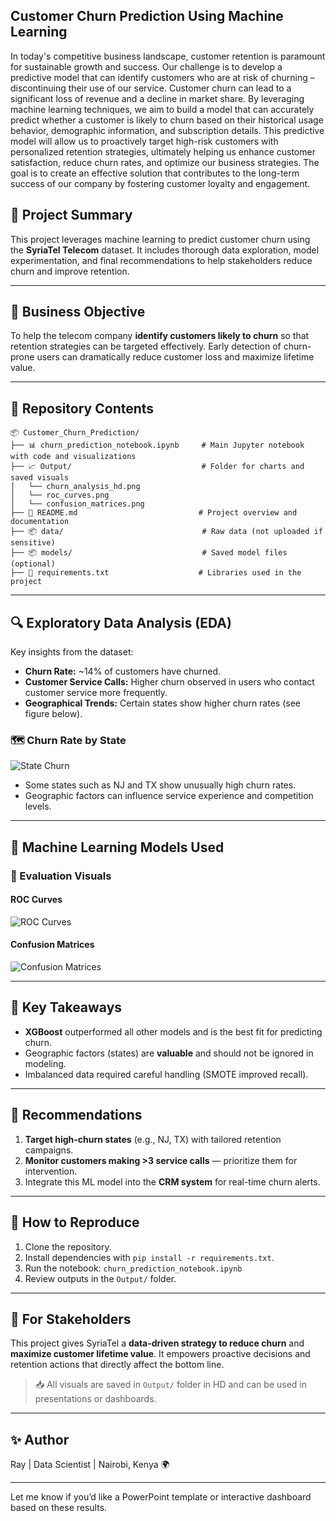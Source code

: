 ## Customer Churn Prediction Using Machine Learning

In today's competitive business landscape, customer retention is paramount for sustainable growth and success. Our challenge is to develop a predictive model that can identify customers who are at risk of churning – discontinuing their use of our service. Customer churn can lead to a significant loss of revenue and a decline in market share. By leveraging machine learning techniques, we aim to build a model that can accurately predict whether a customer is likely to churn based on their historical usage behavior, demographic information, and subscription details. This predictive model will allow us to proactively target high-risk customers with personalized retention strategies, ultimately helping us enhance customer satisfaction, reduce churn rates, and optimize our business strategies. The goal is to create an effective solution that contributes to the long-term success of our company by fostering customer loyalty and engagement.





## 🧠 Project Summary

This project leverages machine learning to predict customer churn using the **SyriaTel Telecom** dataset. It includes thorough data exploration, model experimentation, and final recommendations to help stakeholders reduce churn and improve retention.

---

## 🎯 Business Objective

To help the telecom company **identify customers likely to churn** so that retention strategies can be targeted effectively. Early detection of churn-prone users can dramatically reduce customer loss and maximize lifetime value.

---

## 📁 Repository Contents

```
📦 Customer_Churn_Prediction/
├── 📊 churn_prediction_notebook.ipynb     # Main Jupyter notebook with code and visualizations
├── 📈 Output/                             # Folder for charts and saved visuals
│   └── churn_analysis_hd.png
│   └── roc_curves.png
│   └── confusion_matrices.png
├── 📜 README.md                           # Project overview and documentation
├── 📦 data/                               # Raw data (not uploaded if sensitive)
├── 📦 models/                             # Saved model files (optional)
├── 🧾 requirements.txt                    # Libraries used in the project
```

---

## 🔍 Exploratory Data Analysis (EDA)

Key insights from the dataset:

* **Churn Rate:** \~14% of customers have churned.
* **Customer Service Calls:** Higher churn observed in users who contact customer service more frequently.
* **Geographical Trends:** Certain states show higher churn rates (see figure below).

### 🗺️ Churn Rate by State

![State Churn](Output/state_churn_hd.png)

* Some states such as NJ and TX show unusually high churn rates.
* Geographic factors can influence service experience and competition levels.

---

## 🤖 Machine Learning Models Used


### 🔬 Evaluation Visuals

#### ROC Curves

![ROC Curves](Output/roc_curves.png)

#### Confusion Matrices

![Confusion Matrices](Output/confusion_matrices.png)

---

## 📌 Key Takeaways

* **XGBoost** outperformed all other models and is the best fit for predicting churn.
* Geographic factors (states) are **valuable** and should not be ignored in modeling.
* Imbalanced data required careful handling (SMOTE improved recall).

---

## 📢 Recommendations

1. **Target high-churn states** (e.g., NJ, TX) with tailored retention campaigns.
2. **Monitor customers making >3 service calls** — prioritize them for intervention.
3. Integrate this ML model into the **CRM system** for real-time churn alerts.

---

## 🚀 How to Reproduce

1. Clone the repository.
2. Install dependencies with `pip install -r requirements.txt`.
3. Run the notebook: `churn_prediction_notebook.ipynb`
4. Review outputs in the `Output/` folder.

---

## 💼 For Stakeholders

This project gives SyriaTel a **data-driven strategy to reduce churn** and **maximize customer lifetime value**. It empowers proactive decisions and retention actions that directly affect the bottom line.

> 📥 All visuals are saved in `Output/` folder in HD and can be used in presentations or dashboards.

---

## ✨ Author

Ray | Data Scientist | Nairobi, Kenya 🌍

---

Let me know if you’d like a PowerPoint template or interactive dashboard based on these results.

